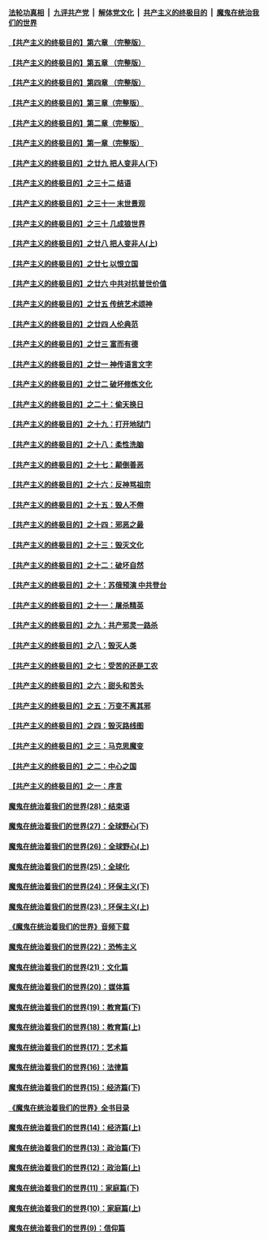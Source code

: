####  [法轮功真相](../../../../basic/blob/master/README.md?t=06010901) &nbsp;|&nbsp; [九评共产党](../../../../9ping.md/blob/master/README.md?t=06010901) &nbsp;|&nbsp; [解体党文化](../../../../jtdwh.md/blob/master/README.md?t=06010901)  &nbsp;|&nbsp; [共产主义的终极目的](../../../../gczydzjmd.md/blob/master/README.md?t=06010901) &nbsp;|&nbsp; [魔鬼在统治我们的世界](../../../../mgztzwmdsj.md/blob/master/README.md?t=06010901) 

#### [【共产主义的终极目的】第六章 （完整版）](../pages/nsc422/n11428913.md?t=06010901) 

#### [【共产主义的终极目的】第五章 （完整版）](../pages/nsc422/n11428912.md?t=06010901) 

#### [【共产主义的终极目的】第四章 （完整版）](../pages/nsc422/n11428907.md?t=06010901) 

#### [【共产主义的终极目的】第三章（完整版）](../pages/nsc422/n11428848.md?t=06010901) 

#### [【共产主义的终极目的】第二章（完整版）](../pages/nsc422/n11428831.md?t=06010901) 

#### [【共产主义的终极目的】第一章（完整版）](../pages/nsc422/n11417651.md?t=06010901) 

#### [【共产主义的终极目的】之廿九 把人变非人(下)](../pages/nsc422/n11344140.md?t=06010901) 

#### [【共产主义的终极目的】之三十二 结语](../pages/nsc422/n11360535.md?t=06010901) 

#### [【共产主义的终极目的】之三十一 末世景观](../pages/nsc422/n11351129.md?t=06010901) 

#### [【共产主义的终极目的】之三十 几成狼世界](../pages/nsc422/n11348280.md?t=06010901) 

#### [【共产主义的终极目的】之廿八 把人变非人(上)](../pages/nsc422/n11340492.md?t=06010901) 

#### [【共产主义的终极目的】之廿七 以恨立国](../pages/nsc422/n11336944.md?t=06010901) 

#### [【共产主义的终极目的】之廿六 中共对抗普世价值](../pages/nsc422/n11324785.md?t=06010901) 

#### [【共产主义的终极目的】之廿五 传统艺术颂神](../pages/nsc422/n11296396.md?t=06010901) 

#### [【共产主义的终极目的】之廿四 人伦典范](../pages/nsc422/n11296397.md?t=06010901) 

#### [【共产主义的终极目的】之廿三 富而有德](../pages/nsc422/n11283598.md?t=06010901) 

#### [【共产主义的终极目的】之廿一 神传语言文字](../pages/nsc422/n11263265.md?t=06010901) 

#### [【共产主义的终极目的】之廿二 破坏修炼文化](../pages/nsc422/n11245728.md?t=06010901) 

#### [【共产主义的终极目的】之二十：偷天换日](../pages/nsc422/n11238846.md?t=06010901) 

#### [【共产主义的终极目的】之十九：打开地狱门](../pages/nsc422/n11206376.md?t=06010901) 

#### [【共产主义的终极目的】之十八：柔性洗脑](../pages/nsc422/n11199994.md?t=06010901) 

#### [【共产主义的终极目的】之十七：颠倒善恶](../pages/nsc422/n11179782.md?t=06010901) 

#### [【共产主义的终极目的】之十六：反神骂祖宗](../pages/nsc422/n11166798.md?t=06010901) 

#### [【共产主义的终极目的】之十五：毁人不倦](../pages/nsc422/n11166792.md?t=06010901) 

#### [【共产主义的终极目的】之十四：邪恶之最](../pages/nsc422/n11150249.md?t=06010901) 

#### [【共产主义的终极目的】之十三：毁灭文化](../pages/nsc422/n11135227.md?t=06010901) 

#### [【共产主义的终极目的】之十二：破坏自然](../pages/nsc422/n11135214.md?t=06010901) 

#### [【共产主义的终极目的】之十：苏俄预演 中共登台](../pages/nsc422/n11118424.md?t=06010901) 

#### [【共产主义的终极目的】之十一：屠杀精英](../pages/nsc422/n11118442.md?t=06010901) 

#### [【共产主义的终极目的】之九：共产邪灵一路杀](../pages/nsc422/n11114139.md?t=06010901) 

#### [【共产主义的终极目的】之八：毁灭人类](../pages/nsc422/n11108503.md?t=06010901) 

#### [【共产主义的终极目的】之七：受苦的还是工农](../pages/nsc422/n11101809.md?t=06010901) 

#### [【共产主义的终极目的】之六：甜头和苦头](../pages/nsc422/n11096971.md?t=06010901) 

#### [【共产主义的终极目的】之五：万变不离其邪](../pages/nsc422/n11091285.md?t=06010901) 

#### [【共产主义的终极目的】之四：毁灭路线图](../pages/nsc422/n11086284.md?t=06010901) 

#### [【共产主义的终极目的】之三：马克思魔变](../pages/nsc422/n11061941.md?t=06010901) 

#### [【共产主义的终极目的】之二：中心之国](../pages/nsc422/n11047728.md?t=06010901) 

#### [【共产主义的终极目的】之一：序言](../pages/nsc422/n11086077.md?t=06010901) 

#### [魔鬼在统治着我们的世界(28)：结束语](../pages/nsc422/n10936246.md?t=06010901) 

#### [魔鬼在统治着我们的世界(27)：全球野心(下)](../pages/nsc422/n10928319.md?t=06010901) 

#### [魔鬼在统治着我们的世界(26)：全球野心(上)](../pages/nsc422/n10900318.md?t=06010901) 

#### [魔鬼在统治着我们的世界(25)：全球化](../pages/nsc422/n10788205.md?t=06010901) 

#### [魔鬼在统治着我们的世界(24)：环保主义(下)](../pages/nsc422/n10695307.md?t=06010901) 

#### [魔鬼在统治着我们的世界(23)：环保主义(上)](../pages/nsc422/n10688613.md?t=06010901) 

#### [《魔鬼在统治着我们的世界》音频下载](../pages/nsc422/n10635553.md?t=06010901) 

#### [魔鬼在统治着我们的世界(22)：恐怖主义](../pages/nsc422/n10614727.md?t=06010901) 

#### [魔鬼在统治着我们的世界(21)：文化篇](../pages/nsc422/n10597706.md?t=06010901) 

#### [魔鬼在统治着我们的世界(20)：媒体篇](../pages/nsc422/n10586579.md?t=06010901) 

#### [魔鬼在统治着我们的世界(19)：教育篇(下)](../pages/nsc422/n10564808.md?t=06010901) 

#### [魔鬼在统治着我们的世界(18)：教育篇(上)](../pages/nsc422/n10526970.md?t=06010901) 

#### [魔鬼在统治着我们的世界(17)：艺术篇](../pages/nsc422/n10499093.md?t=06010901) 

#### [魔鬼在统治着我们的世界(16)：法律篇](../pages/nsc422/n10485969.md?t=06010901) 

#### [魔鬼在统治着我们的世界(15)：经济篇(下)](../pages/nsc422/n10469975.md?t=06010901) 

#### [《魔鬼在统治着我们的世界》全书目录](../pages/nsc422/n10464261.md?t=06010901) 

#### [魔鬼在统治着我们的世界(14)：经济篇(上)](../pages/nsc422/n10457370.md?t=06010901) 

#### [魔鬼在统治着我们的世界(13)：政治篇(下)](../pages/nsc422/n10448270.md?t=06010901) 

#### [魔鬼在统治着我们的世界(12)：政治篇(上)](../pages/nsc422/n10444576.md?t=06010901) 

#### [魔鬼在统治着我们的世界(11)：家庭篇(下)](../pages/nsc422/n10440961.md?t=06010901) 

#### [魔鬼在统治着我们的世界(10)：家庭篇(上)](../pages/nsc422/n10435448.md?t=06010901) 

#### [魔鬼在统治着我们的世界(9)：信仰篇](../pages/nsc422/n10432159.md?t=06010901) 

